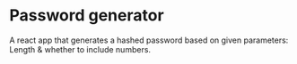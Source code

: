 # Password generator

A react app that generates a hashed password based on given parameters: Length & whether to include numbers.
